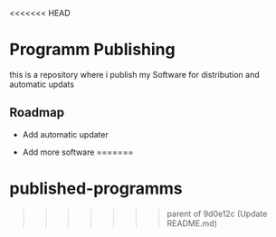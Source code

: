 <<<<<<< HEAD

# Programm Publishing

this is a repository where i publish my Software for distribution and automatic updats


## Roadmap

- Add automatic updater

- Add more software
=======
# published-programms
>>>>>>> parent of 9d0e12c (Update README.md)
